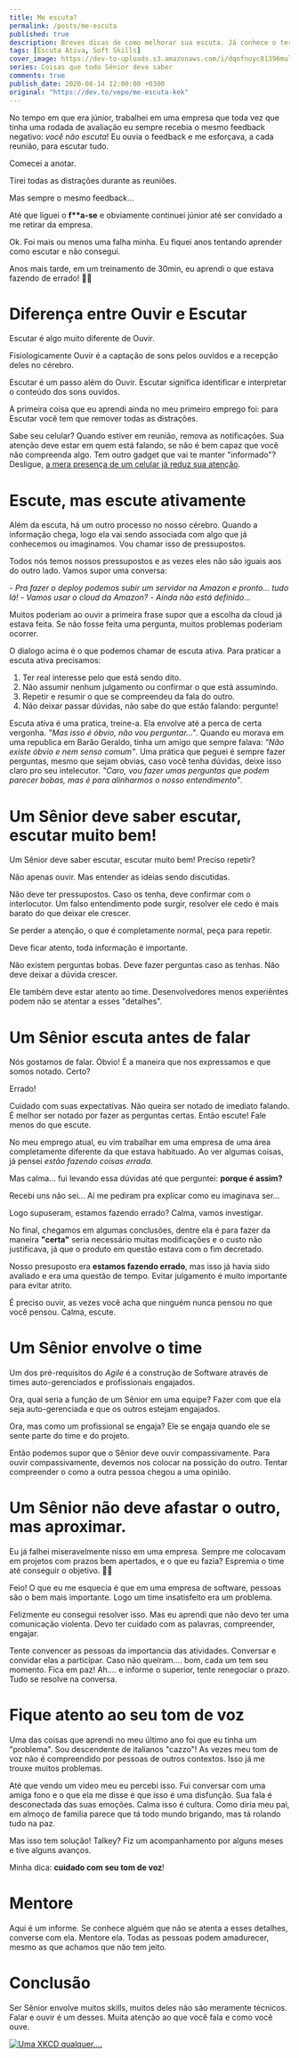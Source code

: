 ```yaml
---
title: Me escuta?
permalink: /posts/me-escuta
published: true
description: Breves dicas de como melhorar sua escuta. Já conhece o termo "Escuta Ativa"? 
tags: [Escuta Ativa, Soft Skills]
cover_image: https://dev-to-uploads.s3.amazonaws.com/i/dqofnoyc81396mulybuj.jpg
series: Coisas que todo Sênior deve saber
comments: true
publish_date: 2020-08-14 12:00:00 +0300
original: "https://dev.to/vepo/me-escuta-kek"
---
```


No tempo em que era júnior, trabalhei em uma empresa que toda vez que tinha uma rodada de avaliação eu sempre recebia o mesmo feedback negativo: *você não escuta*! Eu ouvia o feedback e me esforçava, a cada reunião, para escutar tudo. 

Comecei a anotar. 

Tirei todas as distrações durante as reuniões. 

Mas sempre o mesmo feedback... 

Até que liguei o **f\*\*a-se** e obviamente continuei júnior até ser convidado a me retirar da empresa.

Ok. Foi mais ou menos uma falha minha. Eu fiquei anos tentando aprender como escutar e não consegui.

Anos mais tarde, em um treinamento de 30min, eu aprendi o que estava fazendo de errado! 🤦‍♂️

# Diferença entre Ouvir e Escutar

Escutar é algo muito diferente de Ouvir. 

Fisiologicamente Ouvir é a captação de sons pelos ouvidos e a recepção deles no cérebro.

Escutar é um passo além do Ouvir. Escutar significa identificar e interpretar o conteúdo dos sons ouvidos.

A primeira coisa que eu aprendi ainda no meu primeiro emprego foi: para Escutar você tem que remover todas as distrações. 

Sabe seu celular? Quando estiver em reunião, remova as notificações. Sua atenção deve estar em quem está falando, se não é bem capaz que você não compreenda algo. Tem outro gadget que vai te manter "informado"? Desligue, [a mera presença de um celular já reduz sua atenção](https://www.journals.uchicago.edu/doi/full/10.1086/691462).

# Escute, mas escute ativamente

Além da escuta, há um outro processo no nosso cérebro. Quando a informação chega, logo ela vai sendo associada com algo que já conhecemos ou imaginamos. Vou chamar isso de pressupostos.

Todos nós temos nossos pressupostos e as vezes eles não são iguais aos do outro lado. Vamos supor uma conversa:

_- Pra fazer o deploy podemos subir um servidor na Amazon e pronto... tudo lá!_
_- Vamos usar o cloud da Amazon?_
_- Ainda não está definido..._ 

Muitos poderiam ao ouvir a primeira frase supor que a escolha da cloud já estava feita. Se não fosse feita uma pergunta, muitos problemas poderiam ocorrer.

O dialogo acima é o que podemos chamar de escuta ativa. Para praticar a escuta ativa precisamos:

1. Ter real interesse pelo que está sendo dito.
2. Não assumir nenhum julgamento ou confirmar o que está assumindo.
3. Repetir e resumir o que se compreendeu da fala do outro.
4. Não deixar passar dúvidas, não sabe do que estão falando: pergunte!

Escuta ativa é uma pratica, treine-a. Ela envolve até a perca de certa vergonha. _"Mas isso é óbvio, não vou perguntar..."_. Quando eu morava em uma republica em Barão Geraldo, tinha um amigo que sempre falava: _"Não existe óbvio e nem senso comum"_. Uma prática que peguei é sempre fazer perguntas, mesmo que sejam obvias, caso você tenha dúvidas, deixe isso claro pro seu intelecutor. _"Caro, vou fazer umas perguntas que podem parecer bobas, mas é para alinharmos o nosso entendimento"_.

# Um Sênior deve saber escutar, escutar muito bem!

Um Sênior deve saber escutar, escutar muito bem! Preciso repetir?

Não apenas ouvir. Mas entender as ideias sendo discutidas.

Não deve ter pressupostos. Caso os tenha, deve confirmar com o interlocutor. Um falso entendimento pode surgir, resolver ele cedo é mais barato do que deixar ele crescer.

Se perder a atenção, o que é completamente normal, peça para repetir.

Deve ficar atento, toda informação é importante.

Não existem perguntas bobas. Deve fazer perguntas caso as tenhas. Não deve deixar a dúvida crescer. 

Ele também deve estar atento ao time. Desenvolvedores menos experiêntes podem não se atentar a esses "detalhes".

# Um Sênior escuta antes de falar

Nós gostamos de falar. Óbvio! É a maneira que nos expressamos e que somos notado. Certo?

Errado!

Cuidado com suas expectativas. Não queira ser notado de imediato falando. É melhor ser notado por fazer as perguntas certas. Então escute! Fale menos do que escute. 

No meu emprego atual, eu vim trabalhar em uma empresa de uma área completamente diferente da que estava habituado. Ao ver algumas coisas, já pensei *estão fazendo coisas errada*. 

Mas calma... fui levando essa dúvidas até que perguntei: **porque é assim?** 

Recebi uns não sei... Aí me pediram pra explicar como eu imaginava ser... 

Logo supuseram, estamos fazendo errado? Calma, vamos investigar. 

No final, chegamos em algumas conclusões, dentre ela é para fazer da maneira **"certa"** seria necessário muitas modificações e o custo não justificava, já que o produto em questão estava com o fim decretado. 

Nosso presuposto era **estamos fazendo errado**, mas isso já havia sido avaliado e era uma questão de tempo. Evitar julgamento é muito importante para evitar atrito.

É preciso ouvir, as vezes você acha que ninguém nunca pensou no que você pensou. Calma, escute.

# Um Sênior envolve o time

Um dos pré-requisitos do *Agile* é a construção de Software através de times auto-gerenciados e profissionais engajados. 

Ora, qual seria a função de um Sênior em uma equipe? Fazer com que ela seja auto-gerenciada e que os outros estejam engajados. 

Ora, mas como um profissional se engaja? Ele se engaja quando ele se sente parte do time e do projeto. 

Então podemos supor que o Sênior deve ouvir compassivamente. Para ouvir compassivamente, devemos nos colocar na possição do outro. Tentar compreender o como a outra pessoa chegou a uma opinião. 

# Um Sênior não deve afastar o outro, mas aproximar.

Eu já falhei miseravelmente nisso em uma empresa. Sempre me colocavam em projetos com prazos bem apertados, e o que eu fazia? Espremia o time até conseguir o objetivo. 🤦‍♂️ 

Feio! O que eu me esquecia é que em uma empresa de software, pessoas são o bem mais importante. Logo um time insatisfeito era um problema. 

Felizmente eu consegui resolver isso. Mas eu aprendi que não devo ter uma comunicação violenta. Devo ter cuidado com as palavras, compreender, engajar. 

Tente convencer as pessoas da importancia das atividades. Conversar e convidar elas a participar. Caso não queiram.... bom, cada um tem seu momento. Fica em paz! Ah.... e informe o superior, tente renegociar o prazo. Tudo se resolve na conversa.

# Fique atento ao seu tom de voz

Uma das coisas que aprendi no meu último ano foi que eu tinha um "problema". Sou descendente de italianos "cazzo"! As vezes meu tom de voz não é compreendido por pessoas de outros contextos. Isso já me trouxe muitos problemas. 

Até que vendo um video meu eu percebi isso. Fui conversar com uma amiga fono e o que ela me disse é que isso é uma disfunção. Sua fala é desconectada das suas emoções. Calma isso é cultura. Como diria meu pai, em almoço de familia parece que tá todo mundo brigando, mas tá rolando tudo na paz.

Mas isso tem solução! Talkey? Fiz um acompanhamento por alguns meses e tive alguns avanços. 

Minha dica: **cuidado com seu tom de voz**!

# Mentore

Aqui é um informe. Se conhece alguém que não se atenta a esses detalhes, converse com ela. Mentore ela. Todas as pessoas podem amadurecer, mesmo as que achamos que não tem jeito. 

# Conclusão

Ser Sênior envolve muitos skills, muitos deles não são meramente técnicos. Falar e ouvir é um desses. Muita atenção ao que você fala e como você ouve.

[![Uma XKCD qualquer....](https://imgs.xkcd.com/comics/i_know_youre_listening.png)](https://xkcd.com/525/)